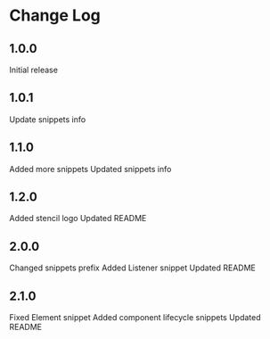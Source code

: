 # Change Log

## 1.0.0

Initial release

## 1.0.1

Update snippets info

## 1.1.0

Added more snippets
Updated snippets info

## 1.2.0

Added stencil logo
Updated README

## 2.0.0

Changed snippets prefix
Added Listener snippet
Updated README

## 2.1.0

Fixed Element snippet
Added component lifecycle snippets
Updated README
